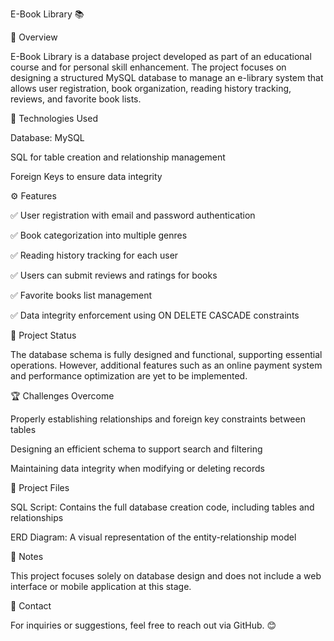 E-Book Library 📚


📌 Overview

E-Book Library is a database project developed as part of an educational course and for personal skill enhancement. The project focuses on designing a structured MySQL database to manage an e-library system that allows user registration, book organization, reading history tracking, reviews, and favorite book lists.


🔧 Technologies Used

Database: MySQL

SQL for table creation and relationship management

Foreign Keys to ensure data integrity


⚙️ Features

✅ User registration with email and password authentication

✅ Book categorization into multiple genres

✅ Reading history tracking for each user

✅ Users can submit reviews and ratings for books

✅ Favorite books list management

✅ Data integrity enforcement using ON DELETE CASCADE constraints


🚀 Project Status

The database schema is fully designed and functional, supporting essential operations. However, additional features such as an online payment system and performance optimization are yet to be implemented.


🏆 Challenges Overcome

Properly establishing relationships and foreign key constraints between tables

Designing an efficient schema to support search and filtering

Maintaining data integrity when modifying or deleting records


📂 Project Files

SQL Script: Contains the full database creation code, including tables and relationships

ERD Diagram: A visual representation of the entity-relationship model


📌 Notes

This project focuses solely on database design and does not include a web interface or mobile application at this stage.


📩 Contact

For inquiries or suggestions, feel free to reach out via GitHub. 😊
